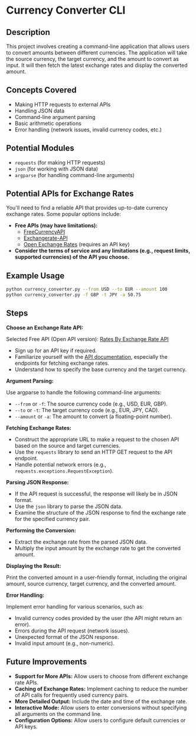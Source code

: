 # Currency Converter CLI

## Description

This project involves creating a command-line application that allows users to convert amounts between different currencies. The application will take the source currency, the target currency, and the amount to convert as input. It will then fetch the latest exchange rates and display the converted amount.

## Concepts Covered

- Making HTTP requests to external APIs
- Handling JSON data
- Command-line argument parsing
- Basic arithmetic operations
- Error handling (network issues, invalid currency codes, etc.)

## Potential Modules

- `requests` (for making HTTP requests)
- `json` (for working with JSON data)
- `argparse` (for handling command-line arguments)

## Potential APIs for Exchange Rates

You'll need to find a reliable API that provides up-to-date currency exchange rates. Some popular options include:

- **Free APIs (may have limitations):**
  - [FreeCurrencyAPI](https://freecurrencyapi.com/)
  - [Exchangerate-API](https://exchangerate-api.com/)
  - [Open Exchange Rates](https://openexchangerates.org/) (requires an API key)
- **Consider the terms of service and any limitations (e.g., request limits, supported currencies) of the API you choose.**

## Example Usage

```bash
python currency_converter.py --from USD --to EUR --amount 100
python currency_converter.py -f GBP -t JPY -a 50.75
```

## Steps

**Choose an Exchange Rate API:**

Selected Free API (Open API version): <a href="https://www.exchangerate-api.com">Rates By Exchange Rate API</a>

- Sign up for an API key if required.
- Familiarize yourself with the [API documentation](https://www.exchangerate-api.com/docs/python-currency-api), especially the endpoints for fetching exchange rates.
- Understand how to specify the base currency and the target currency.

**Argument Parsing:**

Use argparse to handle the following command-line arguments:

- `--from` or `-f`: The source currency code (e.g., USD, EUR, GBP).
- `--to` or `-t`: The target currency code (e.g., EUR, JPY, CAD).
- `--amount` or `-a`: The amount to convert (a floating-point number).

**Fetching Exchange Rates:**

- Construct the appropriate URL to make a request to the chosen API based on the source and target currencies.
- Use the `requests` library to send an HTTP GET request to the API endpoint.
- Handle potential network errors (e.g., `requests.exceptions.RequestException`).

**Parsing JSON Response:**

- If the API request is successful, the response will likely be in JSON format.
- Use the `json` library to parse the JSON data.
- Examine the structure of the JSON response to find the exchange rate for the specified currency pair.

**Performing the Conversion:**

- Extract the exchange rate from the parsed JSON data.
- Multiply the input amount by the exchange rate to get the converted amount.

**Displaying the Result:**

Print the converted amount in a user-friendly format, including the original amount, source currency, target currency, and the converted amount.

**Error Handling:**

Implement error handling for various scenarios, such as:

- Invalid currency codes provided by the user (the API might return an error).
- Errors during the API request (network issues).
- Unexpected format of the JSON response.
- Invalid input amount (e.g., non-numeric).

## Future Improvements

- **Support for More APIs:** Allow users to choose from different exchange rate APIs.
- **Caching of Exchange Rates:** Implement caching to reduce the number of API calls for frequently used currency pairs.
- **More Detailed Output:** Include the date and time of the exchange rate.
- **Interactive Mode:** Allow users to enter conversions without specifying all arguments on the command line.
- **Configuration Options:** Allow users to configure default currencies or API keys.

